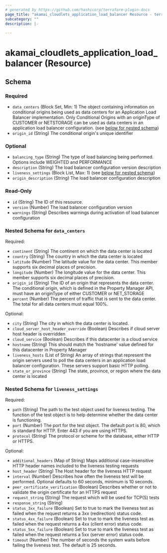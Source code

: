 ```yaml
---
# generated by https://github.com/hashicorp/terraform-plugin-docs
page_title: "akamai_cloudlets_application_load_balancer Resource - terraform-provider-akamai"
subcategory: ""
description: |-
  
---
```


# akamai_cloudlets_application_load_balancer (Resource)





<!-- schema generated by tfplugindocs -->
## Schema

### Required

- `data_centers` (Block Set, Min: 1) The object containing information on conditional origins being used as data centers for an Application Load Balancer implementation. Only Conditional Origins with an originType of CUSTOMER or NETSTORAGE can be used as data centers in an application load balancer configuration. (see [below for nested schema](#nestedblock--data_centers))
- `origin_id` (String) The conditional origin's unique identifier

### Optional

- `balancing_type` (String) The type of load balancing being performed. Options include WEIGHTED and PERFORMANCE
- `description` (String) The load balancer configuration version description
- `liveness_settings` (Block List, Max: 1) (see [below for nested schema](#nestedblock--liveness_settings))
- `origin_description` (String) The load balancer configuration description

### Read-Only

- `id` (String) The ID of this resource.
- `version` (Number) The load balancer configuration version
- `warnings` (String) Describes warnings during activation of load balancer configuration

<a id="nestedblock--data_centers"></a>
### Nested Schema for `data_centers`

Required:

- `continent` (String) The continent on which the data center is located
- `country` (String) The country in which the data center is located
- `latitude` (Number) The latitude value for the data center. This member supports six decimal places of precision.
- `longitude` (Number) The longitude value for the data center. This member supports six decimal places of precision.
- `origin_id` (String) The ID of an origin that represents the data center. The conditional origin, which is defined in the Property Manager API, must have an originType of either CUSTOMER or NET_STORAGE
- `percent` (Number) The percent of traffic that is sent to the data center. The total for all data centers must equal 100%.

Optional:

- `city` (String) The city in which the data center is located.
- `cloud_server_host_header_override` (Boolean) Describes if cloud server host header is overridden
- `cloud_service` (Boolean) Describes if this datacenter is a cloud service
- `hostname` (String) This should match the 'hostname' value defined for this datacenter in Property Manager
- `liveness_hosts` (List of String) An array of strings that represent the origin servers used to poll the data centers in an application load balancer configuration. These servers support basic HTTP polling.
- `state_or_province` (String) The state, province, or region where the data center is located


<a id="nestedblock--liveness_settings"></a>
### Nested Schema for `liveness_settings`

Required:

- `path` (String) The path to the test object used for liveness testing. The function of the test object is to help determine whether the data center is functioning.
- `port` (Number) The port for the test object. The default port is 80, which is standard for HTTP. Enter 443 if you are using HTTPS.
- `protocol` (String) The protocol or scheme for the database, either HTTP or HTTPS.

Optional:

- `additional_headers` (Map of String) Maps additional case-insensitive HTTP header names included to the liveness testing requests
- `host_header` (String) The Host header for the liveness HTTP request
- `interval` (Number) Describes how often the liveness test will be performed. Optional defaults to 60 seconds, minimum is 10 seconds.
- `peer_certificate_verification` (Boolean) Describes whether or not to validate the origin certificate for an HTTPS request
- `request_string` (String) The request which will be used for TCP(S) tests
- `response_string` (String)
- `status_3xx_failure` (Boolean) Set to true to mark the liveness test as failed when the request returns a 3xx (redirection) status code.
- `status_4xx_failure` (Boolean) Set to true to mark the liveness test as failed when the request returns a 4xx (client error) status code.
- `status_5xx_failure` (Boolean) Set to true to mark the liveness test as failed when the request returns a 5xx (server error) status code.
- `timeout` (Number) The number of seconds the system waits before failing the liveness test. The default is 25 seconds.
